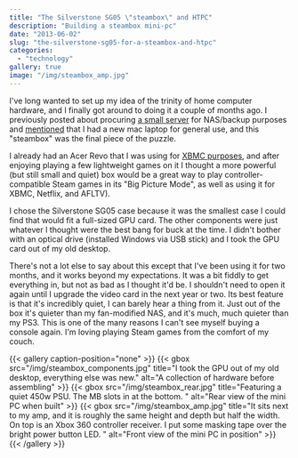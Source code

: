 ```yaml
---
title: "The Silverstone SG05 \"steambox\" and HTPC"
description: "Building a steambox mini-pc"
date: "2013-06-02"
slug: "the-silverstone-sg05-for-a-steambox-and-htpc"
categories: 
  - "technology"
gallery: true
image: "/img/steambox_amp.jpg"
---
```


I've long wanted to set up my idea of the trinity of home computer hardware, and I finally got around to doing it a couple of months ago. I previously posted about procuring [a small server](/2013/03/the-n40l-nas-with-the-icy-dock-duoswap "The N40L NAS with the Icy Dock DuoSwap") for NAS/backup purposes and [mentioned](/2013/03/force-rgb-mode-in-mac-os-x-to-fix-the-picture-quality-of-an-external-monitor "Force RGB mode in Mac OS X to fix the picture quality of an external monitor") that I had a new mac laptop for general use, and this "steambox" was the final piece of the puzzle.

I already had an Acer Revo that I was using for [XBMC purposes](/2012/03/vga-video-with-hdmi-audio-on-the-acer-revo "VGA video with HDMI audio on the Acer Revo"), and after enjoying playing a few lightweight games on it I thought a more powerful (but still small and quiet) box would be a great way to play controller-compatible Steam games in its "Big Picture Mode", as well as using it for XBMC, Netflix, and AFLTV).

I chose the Silverstone SG05 case because it was the smallest case I could find that would fit a full-sized GPU card. The other components were just whatever I thought were the best bang for buck at the time. I didn't bother with an optical drive (installed Windows via USB stick) and I took the GPU card out of my old desktop.

There's not a lot else to say about this except that I've been using it for two months, and it works beyond my expectations. It was a bit fiddly to get everything in, but not as bad as I thought it'd be. I shouldn't need to open it again until I upgrade the video card in the next year or two. Its best feature is that it's incredibly quiet, I can barely hear a thing from it. Just out of the box it's quieter than my fan-modified NAS, and it's much, much quieter than my PS3. This is one of the many reasons I can't see myself buying a console again. I'm loving playing Steam games from the comfort of my couch.

{{< gallery caption-position="none" >}}
  {{< gbox src="/img/steambox_components.jpg" title="I took the GPU out of my old desktop, everything else was new." alt="A collection of hardware before assembling" >}}
  {{< gbox src="/img/steambox_rear.jpg" title="Featuring a quiet 450w PSU. The MB slots in at the bottom. " alt="Rear view of the mini PC when built" >}}
  {{< gbox src="/img/steambox_amp.jpg" title="It sits next to my amp, and it is roughly the same height and depth but half the width. On top is an Xbox 360 controller receiver. I put some masking tape over the bright power button LED. " alt="Front view of the mini PC in position" >}}
{{< /gallery >}}